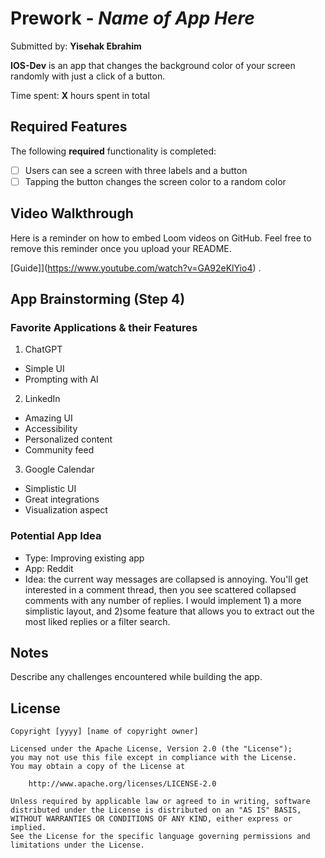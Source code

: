 # Prework - *Name of App Here*

Submitted by: **Yisehak Ebrahim**

**IOS-Dev** is an app that changes the background color of your screen randomly with just a click of a button.

Time spent: **X** hours spent in total

## Required Features

The following **required** functionality is completed:

- [ ] Users can see a screen with three labels and a button
- [ ] Tapping the button changes the screen color to a random color
 
## Video Walkthrough

Here is a reminder on how to embed Loom videos on GitHub. Feel free to remove this reminder once you upload your README. 

[Guide]](https://www.youtube.com/watch?v=GA92eKlYio4) .

## App Brainstorming (Step 4)

### Favorite Applications & their Features
1. ChatGPT
  - Simple UI
  - Prompting with AI
2. LinkedIn
  - Amazing UI
  - Accessibility
  - Personalized content
  - Community feed
3. Google Calendar
  - Simplistic UI
  - Great integrations
  - Visualization aspect

### Potential App Idea
- Type: Improving existing app
- App: Reddit
- Idea: the current way messages are collapsed is annoying. You'll get interested in a comment thread, then you see scattered collapsed comments with any number of replies. I would implement 1) a more simplistic layout, and 2)some feature that allows you to extract out the most liked replies or a filter search.

## Notes

Describe any challenges encountered while building the app.

## License

    Copyright [yyyy] [name of copyright owner]

    Licensed under the Apache License, Version 2.0 (the "License");
    you may not use this file except in compliance with the License.
    You may obtain a copy of the License at

        http://www.apache.org/licenses/LICENSE-2.0

    Unless required by applicable law or agreed to in writing, software
    distributed under the License is distributed on an "AS IS" BASIS,
    WITHOUT WARRANTIES OR CONDITIONS OF ANY KIND, either express or implied.
    See the License for the specific language governing permissions and
    limitations under the License.